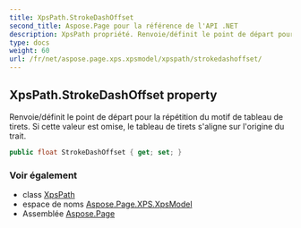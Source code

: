 ```yaml
---
title: XpsPath.StrokeDashOffset
second_title: Aspose.Page pour la référence de l'API .NET
description: XpsPath propriété. Renvoie/définit le point de départ pour la répétition du motif de tableau de tirets. Si cette valeur est omise le tableau de tirets saligne sur lorigine du trait.
type: docs
weight: 60
url: /fr/net/aspose.page.xps.xpsmodel/xpspath/strokedashoffset/
---
```

## XpsPath.StrokeDashOffset property

Renvoie/définit le point de départ pour la répétition du motif de tableau de tirets. Si cette valeur est omise, le tableau de tirets s'aligne sur l'origine du trait.

```csharp
public float StrokeDashOffset { get; set; }
```

### Voir également

* class [XpsPath](../)
* espace de noms [Aspose.Page.XPS.XpsModel](../../xpspath/)
* Assemblée [Aspose.Page](../../../)


